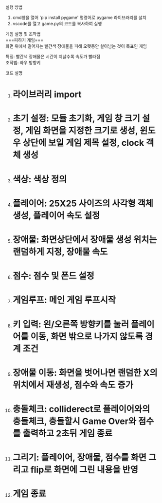 실행 방법
1. cmd창을 열어 'pip install pygame' 명령어로 pygame 라이브러리를 설치
2. vscode를 열고 game.py의 코드를 복사하여 실행

게임 설명 및 조작법  
                          ===피하기 게임===  
화면 위에서 떨어지는 빨간색 장애물을 피해 오랫동안 살아남는 것이 목표인 게임

특징: 빨간색 장애물은 시간이 지날수록 속도가 빨라짐  
조작법: 좌우 방향키

코드 설명
1. # 라이브러리 import
2. # 초기 설정: 모듈 초기화, 게임 창 크기 설정, 게임 화면을 지정한 크기로 생성, 윈도우 상단에 보일 게임 제목 설정, clock 객체 생성
3. # 색상: 색상 정의
4. # 플레이어: 25X25 사이즈의 사각형 객체 생성, 플레이어 속도 설정
5. # 장애물: 화면상단에서 장애물 생성 위치는 랜덤하게 지정, 장애물 속도
6. # 점수: 점수 및 폰드 설정
7. # 게임루프: 메인 게임 루프시작
8. # 키 입력: 왼/오른쪽 방향키를 눌러 플레이어를 이동, 화면 밖으로 나가지 않도록 경계 조건
9. # 장애물 이동: 화면을 벗어나면 랜덤한 X의 위치에서 재생성, 점수와 속도 증가
10. # 충돌체크: colliderect로 플레이어와의 충돌체크, 충돌할시 Game Over와 점수를 출력하고 2초뒤 게임 종료
11. # 그리기: 플레이어, 장애물, 점수를 화면 그리고 flip로 화면에 그린 내용을 반영
12. # 게임 종료
